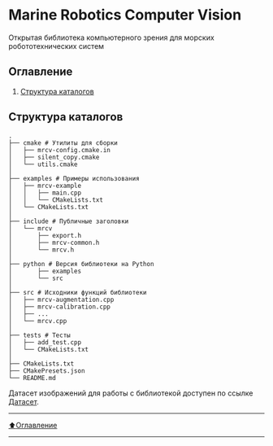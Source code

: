 # Marine Robotics Computer Vision
Открытая библиотека компьютерного зрения для морских робототехнических систем

## Оглавление
1. [Структура каталогов](#Структура-каталогов)

## Структура каталогов

```
.
├── cmake # Утилиты для сборки
│   ├── mrcv-config.cmake.in
│   ├── silent_copy.cmake
│   └── utils.cmake
│
├── examples # Примеры использования
│   ├── mrcv-example
│   │	├── main.cpp
│   │	└── CMakeLists.txt
│   └── CMakeLists.txt
│
├── include # Публичные заголовки
│   └── mrcv
│   	├── export.h
│   	├── mrcv-common.h
│   	└── mrcv.h
│
├── python # Версия библиотеки на Python
│		├── examples
│		└── src
│
├── src # Исходники функций библиотеки
│	├── mrcv-augmentation.cpp
│	├── mrcv-calibration.cpp
│	├── ...
│	└── mrcv.cpp
│
├── tests # Тесты
│	├── add_test.cpp
│	└── CMakeLists.txt
│
├── CMakeLists.txt
├── CMakePresets.json
└── README.md
```

Датасет изображений для работы с библиотекой доступен по ссылке [Датасет](https://disk.yandex.ru/d/TxReQ9J6PAo9Nw).
____
[:arrow_up:Оглавление](#Оглавление)
____